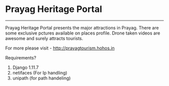 
<h1>Prayag Heritage Portal </h1> <hr>

Prayag Heritage Portal presents the major attractions in Prayag. There are some exclusive pctures available on places profile. Drone taken videos are awesome and surely attracts tourists. 

For more please visit - http://prayagtourism.hohos.in


Requirements?

1. Django 1.11.7  
2. netifaces   (For Ip handling)
3. unipath    (for path handeling)
